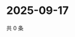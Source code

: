 # 2025-09-17

共 0 条

<!-- BEGIN ZHIHUQUESTIONS -->
<!-- 最后更新时间 Wed Sep 17 2025 08:50:43 GMT+0800 (China Standard Time) -->

<!-- END ZHIHUQUESTIONS -->
